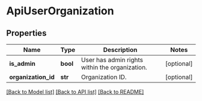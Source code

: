 # ApiUserOrganization

## Properties
Name | Type | Description | Notes
------------ | ------------- | ------------- | -------------
**is_admin** | **bool** | User has admin rights within the organization. | [optional] 
**organization_id** | **str** | Organization ID. | [optional] 

[[Back to Model list]](../README.md#documentation-for-models) [[Back to API list]](../README.md#documentation-for-api-endpoints) [[Back to README]](../README.md)


